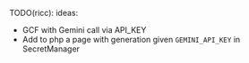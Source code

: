

TODO(ricc): ideas:

* GCF with Gemini call via API_KEY
* Add to php a page with generation given `GEMINI_API_KEY` in SecretManager
